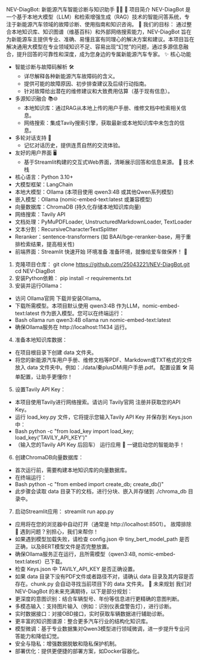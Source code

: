 NEV-DiagBot: 新能源汽车智能诊断与知识助手 🚗💡
🌟 项目简介
NEV-DiagBot 是一个基于本地大模型（LLM）和检索增强生成（RAG）技术的智能问答系统，专注于新能源汽车领域的故障诊断、使用指南和知识咨询。
🎯 我们的目标： 通过整合本地知识库、知识图谱（维基百科）和外部网络搜索能力，NEV-DiagBot 旨在为新能源车主提供专业、准确、易懂且富有同理心的解决方案和建议。本项目旨在解决通用大模型在专业领域知识不足、容易出现“幻觉”的问题，通过多源信息融合，提升回答的可靠性和深度，成为您身边的专属新能源汽车专家。
✨ 核心功能
- 智能诊断与故障码解析 🛠️
  - 详尽解释各种新能源汽车故障码的含义。
  - 提供可能的故障原因、初步排查建议及后续行动指南。
  - 针对故障给出潜在的维修建议和大致费用估算（基于现有信息）。
- 多源知识融合 📚🌐
  - 本地知识库：通过RAG从本地上传的用户手册、维修文档中检索相关信息。
  - 网络搜索：集成Tavily搜索引擎，获取最新或本地知识库中未包含的信息。
- 多轮对话支持 💬
  - 记忆对话历史，提供连贯自然的交流体验。
- 友好的用户界面 🖥️
  - 基于Streamlit构建的交互式Web界面，清晰展示回答和信息来源。
🚀 技术栈
- 核心语言：Python 3.10+
- 大模型框架：LangChain
- 本地大模型：Ollama (本项目使用 qwen3:4B 或其他Qwen系列模型)
- 嵌入模型：Ollama (nomic-embed-text:latest 或兼容模型)
- 向量数据库：ChromaDB (持久化存储本地知识库向量)
- 网络搜索：Tavily API
- 文档处理：PyMuPDFLoader, UnstructuredMarkdownLoader, TextLoader
- 文本分割：RecursiveCharacterTextSplitter
- Reranker：sentence-transformers (如 BAAI/bge-reranker-base，用于重排检索结果，提高相关性)
- 前端界面：Streamlit
快速开始
环境准备 准备环境，就像给爱车做保养！ 🔧
1. 克隆项目仓库： 
git clone https://github.com/25043221/NEV-DiagBot.git
cd NEV-DiagBot
2. 安装Python依赖： 
pip install -r requirements.txt
3. 安装并运行Ollama： 
  - 访问 Ollama官网 下载并安装Ollama。
  - 下载所需模型。本项目默认使用 qwen3:4B 作为LLM，nomic-embed-text:latest 作为嵌入模型。您可以在终端运行： 
  - Bash
ollama run qwen3:4B
ollama run nomic-embed-text:latest
  - 确保Ollama服务在 http://localhost:11434 运行。
4. 准备本地知识库数据： 
  - 在项目根目录下创建 data 文件夹。
  - 将您的新能源汽车用户手册、维修文档等PDF、Markdown或TXT格式的文件放入 data 文件夹中。例如：./data/秦plusDMi用户手册.pdf。
配置设置 🛠️ 简单配置，让助手更懂你！
5. 设置Tavily API Key： 
  - 本项目使用Tavily进行网络搜索。请访问 Tavily官网 注册并获取您的API Key。
  - 运行 load_key.py 文件，它将提示您输入Tavily API Key 并保存到 Keys.json 中： 
  - Bash
python -c "from load_key import load_key; load_key('TAVILY_API_KEY')"
  -  （输入您的Tavily API Key 后回车）
运行应用 🚀 一键启动您的智能助手！
6. 创建ChromaDB向量数据库： 
  - 首次运行前，需要构建本地知识库的向量数据库。
  - 在终端运行： 
  - Bash
python -c "from embed import create_db; create_db()"
  - 此步骤会读取 data 目录下的文档，进行分块、嵌入并存储到 ./chroma_db 目录中。
7. 启动Streamlit应用： 
streamlit run app.py
  - 应用将在您的浏览器中自动打开（通常是 http://localhost:8501）。
故障排除 🚧 遇到问题？别担心，我们来帮你！
- 如果遇到模型加载失败，请检查 config.json 中 tiny_bert_model_path 是否正确，以及BERT模型文件是否完整放置。
- 确保Ollama服务正在运行，且所需模型（qwen3:4B, nomic-embed-text:latest）已下载。
- 检查 Keys.json 中 TAVILY_API_KEY 是否正确设置。
- 如果 data 目录下没有PDF文件或者路径不对，请确认 data 目录及其内容是否存在。chunk.py 会自动寻找当前项目下的 data 文件夹。
📅 未来规划
我们对 NEV-DiagBot 的未来充满期待，以下是部分规划：
- 更深度的意图识别：结合车辆型号、年份等信息进行更精确的意图判断。
- 多模态输入：支持图片输入（例如：识别仪表盘警告灯），进行诊断。
- 实时数据接口：对接OBD接口，实时获取车辆数据进行辅助诊断。
- 更丰富的知识图谱源：整合更多汽车行业的结构化知识库。
- 模型微调：基于专业数据集对Qwen3模型进行领域微调，进一步提升专业问答能力和降低幻觉。
- 安全与隐私：增强数据脱敏和隐私保护机制。
- 部署优化：提供更便捷的部署方案，如Docker容器化。
